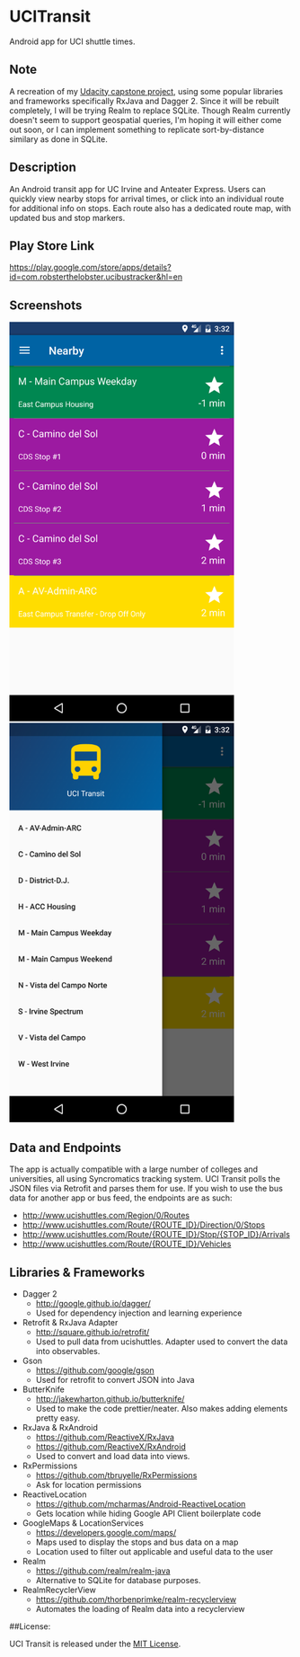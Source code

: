 # UCITransit
Android app for UCI shuttle times.

## Note
A recreation of my <a href="https://github.com/tripleducke/Capstone-Project">Udacity capstone project</a>, using some popular libraries and frameworks specifically RxJava and Dagger 2. Since it will be rebuilt completely, I will be trying Realm to replace SQLite. Though Realm currently doesn't seem to support geospatial queries, I'm hoping it will either come out soon, or I can implement something to replicate sort-by-distance similary as done in SQLite.

## Description
An Android transit app for UC Irvine and Anteater Express.  Users can quickly view nearby stops for arrival times, or click into an individual route for additional info on stops.  Each route also has a dedicated route map, with updated bus and stop markers.

## Play Store Link
https://play.google.com/store/apps/details?id=com.robsterthelobster.ucibustracker&hl=en

## Screenshots
<img src="/screenshots/device-2016-10-10-153217.png" width="400">
<img src="/screenshots/device-2016-10-10-153232.png" width="400">

## Data and Endpoints
The app is actually compatible with a large number of colleges and universities, all using Syncromatics tracking system.  UCI Transit polls the JSON files via Retrofit and parses them for use.  If you wish to use the bus data for another app or bus feed, the endpoints are as such:

* http://www.ucishuttles.com/Region/0/Routes
* http://www.ucishuttles.com/Route/{ROUTE_ID}/Direction/0/Stops
* http://www.ucishuttles.com/Route/{ROUTE_ID}/Stop/{STOP_ID}/Arrivals
* http://www.ucishuttles.com/Route/{ROUTE_ID}/Vehicles

## Libraries & Frameworks

* Dagger 2
  * http://google.github.io/dagger/
  * Used for dependency injection and learning experience
* Retrofit & RxJava Adapter
  * http://square.github.io/retrofit/
  * Used to pull data from ucishuttles. Adapter used to convert the data into observables.
* Gson
  * https://github.com/google/gson
  * Used for retrofit to convert JSON into Java
* ButterKnife
  * http://jakewharton.github.io/butterknife/
  * Used to make the code prettier/neater. Also makes adding elements pretty easy.
* RxJava & RxAndroid
  * https://github.com/ReactiveX/RxJava
  * https://github.com/ReactiveX/RxAndroid
  * Used to convert and load data into views.
* RxPermissions
  * https://github.com/tbruyelle/RxPermissions
  * Ask for location permissions
* ReactiveLocation
  * https://github.com/mcharmas/Android-ReactiveLocation
  * Gets location while hiding Google API Client boilerplate code
* GoogleMaps & LocationServices
  * https://developers.google.com/maps/
  * Maps used to display the stops and bus data on a map
  * Location used to filter out applicable and useful data to the user
* Realm
  * https://github.com/realm/realm-java
  * Alternative to SQLite for database purposes.
* RealmRecyclerView
  * https://github.com/thorbenprimke/realm-recyclerview
  * Automates the loading of Realm data into a recyclerview

##License:

UCI Transit is released under the <a href="https://github.com/tripleducke/UCITransit/blob/master/LICENSE">MIT License</a>.
